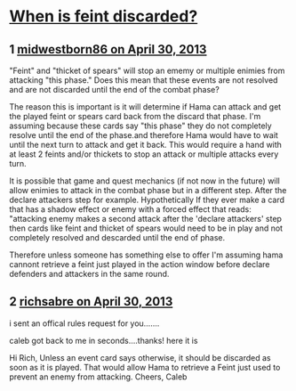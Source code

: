 # [When is feint discarded?](https://community.fantasyflightgames.com/topic/83137-when-is-feint-discarded/)

## 1 [midwestborn86 on April 30, 2013](https://community.fantasyflightgames.com/topic/83137-when-is-feint-discarded/?do=findComment&comment=790256)

"Feint" and "thicket of spears" will stop an ememy or multiple enimies from attacking "this phase." Does this mean that these events are not resolved and are not discarded until the end of the combat phase?

The reason this is important is it will determine if Hama can attack and get the played feint or spears card back from the discard that phase. I'm assuming because these cards say "this phase" they do not completely resolve until the end of the phase.and therefore Hama would have to wait until the next turn to attack and get it back. This would require a hand with at least 2 feints and/or thickets to stop an attack or multiple attacks every turn.

It is possible that game and quest mechanics (if not now in the future) will allow enimies to attack in the combat phase but in a different step. After the declare attackers step for example. Hypothetically If they ever make a card that has a shadow effect or enemy with a forced effect that reads: "attacking enemy makes a second attack after the 'declare attackers' step then cards like feint and thicket of spears would need to be in play and not completely resolved and descarded until the end of phase. 

Therefore unless someone has something else to offer I'm assuming hama cannont retrieve a feint just played in the action window before declare defenders and attackers in the same round.

## 2 [richsabre on April 30, 2013](https://community.fantasyflightgames.com/topic/83137-when-is-feint-discarded/?do=findComment&comment=790544)

i sent an offical rules request for you…….

caleb got back to me in seconds….thanks! here it is

Hi Rich,
Unless an event card says otherwise, it should be discarded as soon as it is played. That would allow Hama to retrieve a Feint just used to prevent an enemy from attacking.
Cheers,
Caleb

